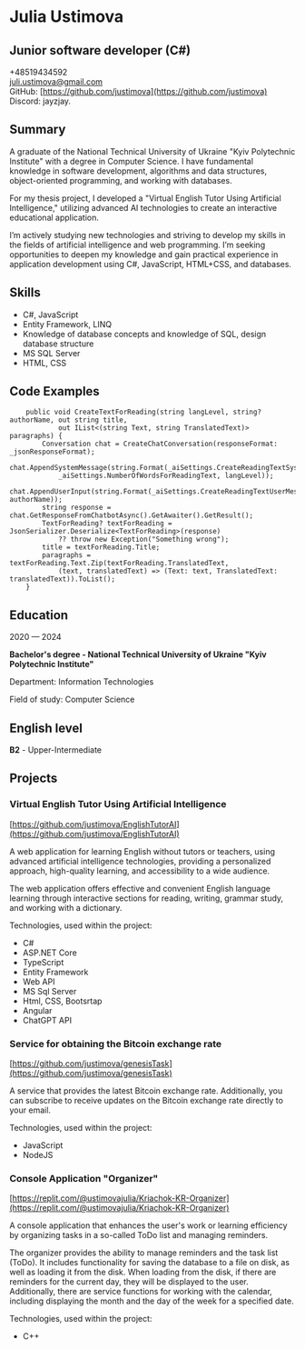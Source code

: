# Julia Ustimova
## Junior software developer (C\#)
\+48519434592  
[juli.ustimova@gmail.com](mailto:juli.ustimova@gmail.com)   
GitHub: [https://github.com/justimova](https://github.com/justimova)
Discord: jayzjay.

## Summary

A graduate of the National Technical University of Ukraine "Kyiv Polytechnic Institute" with a degree in Computer Science. I have fundamental knowledge in software development, algorithms and data structures, object-oriented programming, and working with databases.

For my thesis project, I developed a "Virtual English Tutor Using Artificial Intelligence," utilizing advanced AI technologies to create an interactive educational application.

I’m actively studying new technologies and striving to develop my skills in the fields of artificial intelligence and web programming. I’m seeking opportunities to deepen my knowledge and gain practical experience in application development using C\#, JavaScript, HTML+CSS, and databases.

## Skills

* C\#, JavaScript  
* Entity Framework, LINQ  
* Knowledge of database concepts and knowledge of SQL, design database structure  
* MS SQL Server  
* HTML, CSS

## Code Examples

```
    public void CreateTextForReading(string langLevel, string? authorName, out string title,
			out IList<(string Text, string TranslatedText)> paragraphs) {
		Conversation chat = CreateChatConversation(responseFormat: _jsonResponseFormat);
		chat.AppendSystemMessage(string.Format(_aiSettings.CreateReadingTextSystemMessage,
			_aiSettings.NumberOfWordsForReadingText, langLevel));
		chat.AppendUserInput(string.Format(_aiSettings.CreateReadingTextUserMessage, authorName));
		string response = chat.GetResponseFromChatbotAsync().GetAwaiter().GetResult();
		TextForReading? textForReading = JsonSerializer.Deserialize<TextForReading>(response)
			?? throw new Exception("Something wrong");
		title = textForReading.Title;
		paragraphs = textForReading.Text.Zip(textForReading.TranslatedText,
			(text, translatedText) => (Text: text, TranslatedText: translatedText)).ToList();
    }
```

## Education

2020 — 2024

**Bachelor's degree \- National Technical University of Ukraine "Kyiv Polytechnic Institute"**

Department: Information Technologies

Field of study: Computer Science

## English level
**B2** \- Upper-Intermediate

## Projects

### Virtual English Tutor Using Artificial Intelligence

[https://github.com/justimova/EnglishTutorAI](https://github.com/justimova/EnglishTutorAI) 

A web application for learning English without tutors or teachers, using advanced artificial intelligence technologies, providing a personalized approach, high-quality learning, and accessibility to a wide audience.

The web application offers effective and convenient English language learning through interactive sections for reading, writing, grammar study, and working with a dictionary.

Technologies, used within the project: 

* C\#  
* ASP.NET Core  
* TypeScript  
* Entity Framework  
* Web API  
* MS Sql Server  
* Html, CSS, Bootsrtap  
* Angular  
* ChatGPT API

### Service for obtaining the Bitcoin exchange rate

[https://github.com/justimova/genesisTask](https://github.com/justimova/genesisTask) 

A service that provides the latest Bitcoin exchange rate. Additionally, you can subscribe to receive updates on the Bitcoin exchange rate directly to your email.

Technologies, used within the project: 

* JavaScript  
* NodeJS

### Console Application "Organizer"

[https://replit.com/@ustimovajulia/Kriachok-KR-Organizer](https://replit.com/@ustimovajulia/Kriachok-KR-Organizer) 

A console application that enhances the user's work or learning efficiency by organizing tasks in a so-called ToDo list and managing reminders.

The organizer provides the ability to manage reminders and the task list (ToDo). It includes functionality for saving the database to a file on disk, as well as loading it from the disk. When loading from the disk, if there are reminders for the current day, they will be displayed to the user. Additionally, there are service functions for working with the calendar, including displaying the month and the day of the week for a specified date.

Technologies, used within the project: 

* С++
